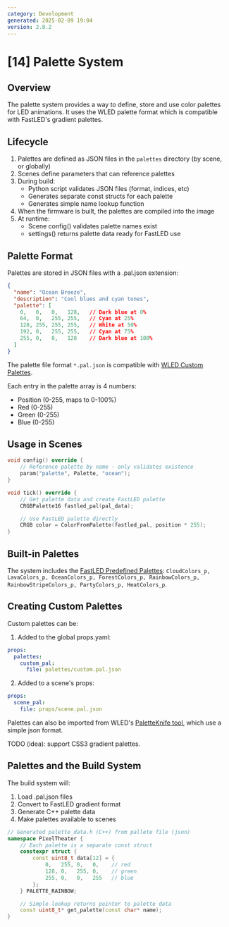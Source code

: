 ```yaml
---
category: Development
generated: 2025-02-09 19:04
version: 2.8.2
---
```


# [14] Palette System

## Overview

The palette system provides a way to define, store and use color palettes for LED animations. It uses the WLED palette format which is compatible with FastLED's gradient palettes.

## Lifecycle

1. Palettes are defined as JSON files in the `palettes` directory (by scene, or globally)
2. Scenes define parameters that can reference palettes
3. During build:
    - Python script validates JSON files (format, indices, etc)
    - Generates separate const structs for each palette
    - Generates simple name lookup function
4. When the firmware is built, the palettes are compiled into the image
5. At runtime:
    - Scene config() validates palette names exist
    - settings() returns palette data ready for FastLED use

## Palette Format

Palettes are stored in JSON files with a .pal.json extension:

```json
{
  "name": "Ocean Breeze",
  "description": "Cool blues and cyan tones",
  "palette": [
    0,   0,   0,   128,   // Dark blue at 0%
    64,  0,   255, 255,   // Cyan at 25% 
    128, 255, 255, 255,   // White at 50%
    192, 0,   255, 255,   // Cyan at 75%
    255, 0,   0,   128    // Dark blue at 100%
  ]
}
```

The palette file format `*.pal.json` is compatible with [WLED Custom Palettes](https://kno.wled.ge/features/palettes/#custom-palettes).

Each entry in the palette array is 4 numbers:

- Position (0-255, maps to 0-100%)
- Red (0-255)
- Green (0-255)
- Blue (0-255)

## Usage in Scenes

```cpp
void config() override {
    // Reference palette by name - only validates existence
    param("palette", Palette, "ocean");
}

void tick() override {
    // Get palette data and create FastLED palette
    CRGBPalette16 fastled_pal(pal_data);

    // Use FastLED palette directly
    CRGB color = ColorFromPalette(fastled_pal, position * 255);
}
```

## Built-in Palettes

The system includes the [FastLED Predefined Palettes](https://fastled.io/docs/group___predefined_palettes.html): `CloudColors_p, LavaColors_p, OceanColors_p, ForestColors_p, RainbowColors_p, RainbowStripeColors_p, PartyColors_p, HeatColors_p`.

## Creating Custom Palettes

Custom palettes can be:

1. Added to the global props.yaml:

```yaml
props:
  palettes:
    custom_pal:
      file: palettes/custom.pal.json
```

2. Added to a scene's props:

```yaml
props:
  scene_pal:
    file: props/scene.pal.json
```

Palettes can also be imported from WLED's [PaletteKnife tool](http://fastled.io/tools/paletteknife/), which use a simple json format.

TODO (idea): support CSS3 gradient palettes.

## Palettes and the Build System

The build system will:

1. Load .pal.json files
2. Convert to FastLED gradient format
3. Generate C++ palette data
4. Make palettes available to scenes

```cpp
// Generated palette_data.h (C++) from pallete file (json)
namespace PixelTheater {
    // Each palette is a separate const struct
    constexpr struct {
        const uint8_t data[12] = {
            0,   255, 0,   0,    // red
            128, 0,   255, 0,    // green
            255, 0,   0,   255   // blue
        };
    } PALETTE_RAINBOW;

    // Simple lookup returns pointer to palette data
    const uint8_t* get_palette(const char* name);
} 
```
